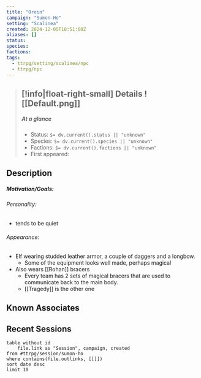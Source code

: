 ```yaml
---
title: "Orein"
campaign: "Sumon-Ho"
setting: "Scalinea"
created: 2024-12-05T18:51:08Z
aliases: []
status: 
species: 
factions:
tags:
  - ttrpg/setting/scalinea/npc
  - ttrpg/npc
---
```


>[!info|float-right-small] Details
> ![[Default.png]]
> ---
> 
> ##### At a glance
> 
> - Status: `$= dv.current().status || "unknown"`
> - Species: `$= dv.current().species || "unknown"`
> - Factions: `$= dv.current().factions || "unknown"`
> - First appeared:
> 
## Description

##### Motivation/Goals:


###### Personality:  

- tends to be quiet
###### Appearance:  

- Elf wearing studded leather armor, a couple of daggers and a longbow. 
    - Some of the equipment looks well made, perhaps magical
- Also wears [[Rohan]] bracers
    - Every team has 2 sets of magical bracers that are used to communicate back to the main body. 
    - [[Tragedy]] is the other one
## Known Associates



## Recent Sessions

```dataview
table without id
    file.link as "Session", campaign, created
from #ttrpg/session/sumon-ho
where contains(file.outlinks, [[]])
sort date desc
limit 10
```

